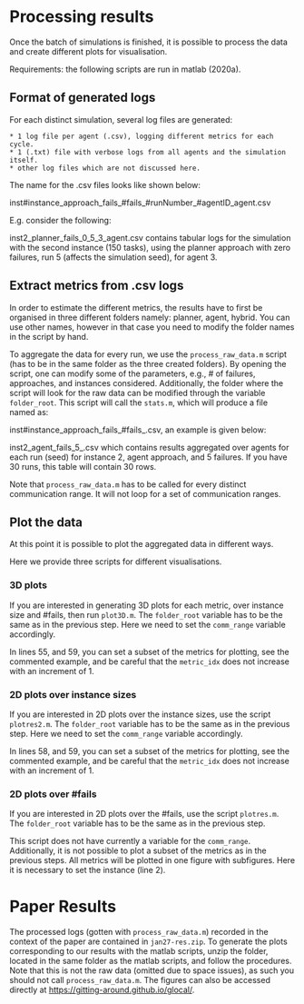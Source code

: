 # Processing results

Once the batch of simulations is finished, it is possible to process the data and create different plots for visualisation.

Requirements: the following scripts are run in matlab (2020a).

## Format of generated logs

For each distinct simulation, several log files are generated:

    * 1 log file per agent (.csv), logging different metrics for each cycle.
    * 1 (.txt) file with verbose logs from all agents and the simulation itself.
    * other log files which are not discussed here.

The name for the .csv files looks like shown below:

inst#instance_approach_fails_#fails_#runNumber_#agentID_agent.csv

E.g. consider the following:

inst2_planner_fails_0_5_3_agent.csv contains tabular logs for the simulation with the second instance (150 tasks), using the planner approach
with zero failures, run 5 (affects the simulation seed), for agent 3.

## Extract metrics from .csv logs

In order to estimate the different metrics, the results have to first be organised in three different folders namely: planner, agent, hybrid. 
You can use other names, however in that case you need to modify the folder names in the script by hand.

To aggregate the data for every run, we use the ```process_raw_data.m``` script (has to be in the same folder as the three created folders).
By opening the script, one can modify some of the parameters, e.g., # of failures, approaches, and instances considered.
Additionally, the folder where the script will look for the raw data can be modified through the variable ```folder_root```.
This script will call the ```stats.m```, which will produce a file named as:

inst#instance_approach_fails_#fails_.csv, an example is given below:

inst2_agent_fails_5_.csv which contains results aggregated over agents for each run (seed) for instance 2, agent approach, and 5 failures. If
you have 30 runs, this table will contain 30 rows.

Note that ```process_raw_data.m``` has to be called for every distinct communication range. It will not loop for a set of communication ranges.

## Plot the data

At this point it is possible to plot the aggregated data in different ways.

Here we provide three scripts for different visualisations.

### 3D plots

If you are interested in generating 3D plots for each metric, over instance size and #fails, then run ```plot3D.m```.
The ```folder_root``` variable has to be the same as in the previous step. 
Here we need to set the ```comm_range``` variable accordingly.

In lines 55, and 59, you can set a subset of the metrics for plotting, see the commented example, and be careful that the ```metric_idx```
does not increase with an increment of 1.

### 2D plots over instance sizes

If you are interested in 2D plots over the instance sizes, use the script ```plotres2.m```.
The ```folder_root``` variable has to be the same as in the previous step. 
Here we need to set the ```comm_range``` variable accordingly.

In lines 58, and 59, you can set a subset of the metrics for plotting, see the commented example, and be careful that the ```metric_idx```
does not increase with an increment of 1.

### 2D plots over #fails

If you are interested in 2D plots over the #fails, use the script ```plotres.m```.
The ```folder_root``` variable has to be the same as in the previous step. 

This script does not have currently a variable for the ```comm_range```. Additionally, it is not possible to plot a subset of the metrics as in the previous steps. All metrics will be plotted in one figure with subfigures.
Here it is necessary to set the instance (line 2).

# Paper Results

The processed logs (gotten with ```process_raw_data.m```) recorded in the context of the paper are contained in ```jan27-res.zip```. To generate the plots corresponding to our results with the matlab scripts, unzip the folder, located in the same folder as the matlab scripts, and follow the procedures. Note that this is not the raw data (omitted due to space issues), as such you should not call ```process_raw_data.m```.
The figures can also be accessed directly at https://gitting-around.github.io/glocal/.
